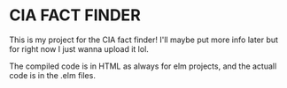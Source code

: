 # CIA FACT FINDER

This is my project for the CIA fact finder! I'll maybe put more info later but for right now I just wanna upload it lol.

The compiled code is in HTML as always for elm projects, and the actuall code is in the .elm files.
